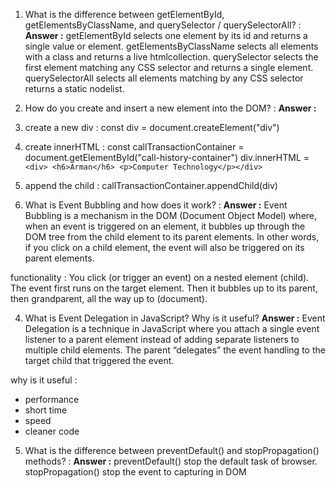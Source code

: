 1. What is the difference between getElementById, getElementsByClassName, and querySelector / querySelectorAll? :
**Answer :**
getElementById selects one element by its id and returns a single value or element.
getElementsByClassName selects all elements with a class and returns a live htmlcollection.
querySelector selects the first element matching any CSS selector and returns a single element.
querySelectorAll selects all elements matching by any CSS selector returns a static nodelist.

2. How do you create and insert a new element into the DOM? :
**Answer :**
1. create a new div : const div = document.createElement("div")
2. create innerHTML : const callTransactionContainer = document.getElementById("call-history-container")
div.innerHTML = `<div> <h6>Arman</h6> <p>Computer Technology</p></div>`
3. append the child : callTransactionContainer.appendChild(div)

3. What is Event Bubbling and how does it work? :
**Answer :**
Event Bubbling is a mechanism in the DOM (Document Object Model) where, when an event is triggered on an element, it bubbles up through the DOM tree from the child element to its parent elements. In other words, if you click on a child element, the event will also be triggered on its parent elements.

functionality :
You click (or trigger an event) on a nested element (child).
The event first runs on the target element.
Then it bubbles up to its parent, then grandparent, all the way up to <html> (document).

4. What is Event Delegation in JavaScript? Why is it useful?
**Answer :**
Event Delegation is a technique in JavaScript where you attach a single event listener to a parent element instead of adding separate listeners to multiple child elements. The parent “delegates” the event handling to the target child that triggered the event.

why is it useful :
- performance
- short time
- speed
- cleaner code

5. What is the difference between preventDefault() and stopPropagation() methods? :
**Answer :**
preventDefault() stop the default task of browser.
stopPropagation() stop the event to capturing in DOM
